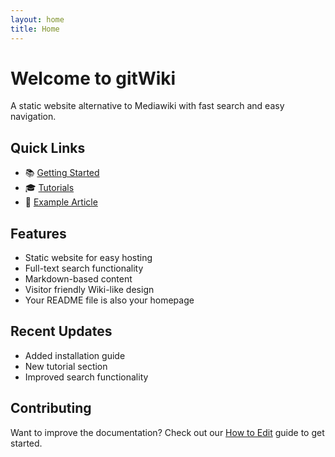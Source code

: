 ```yaml
---
layout: home
title: Home
---
```


# Welcome to gitWiki

A static website alternative to Mediawiki with fast search and easy navigation.

## Quick Links

- 📚 [Getting Started](/getting-started)
- 🎓 [Tutorials](/Tutorials/tutorials)
- 📖 [Example Article](/example-article)

## Features

- Static website for easy hosting
- Full-text search functionality
- Markdown-based content
- Visitor friendly Wiki-like design
- Your README file is also your homepage

## Recent Updates

- Added installation guide
- New tutorial section
- Improved search functionality

## Contributing

Want to improve the documentation? Check out our [How to Edit](/how-to-edit.md) guide to get started.
